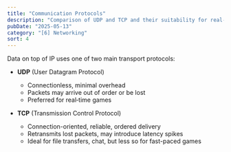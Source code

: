 ```yaml
---
title: "Communication Protocols"
description: "Comparison of UDP and TCP and their suitability for real‑time applications."
pubDate: "2025-05-13"
category: "[6] Networking"
sort: 4
---
```


Data on top of IP uses one of two main transport protocols:

- **UDP** (User Datagram Protocol)  
  - Connectionless, minimal overhead  
  - Packets may arrive out of order or be lost  
  - Preferred for real‑time games  

- **TCP** (Transmission Control Protocol)  
  - Connection-oriented, reliable, ordered delivery  
  - Retransmits lost packets, may introduce latency spikes  
  - Ideal for file transfers, chat, but less so for fast-paced games

